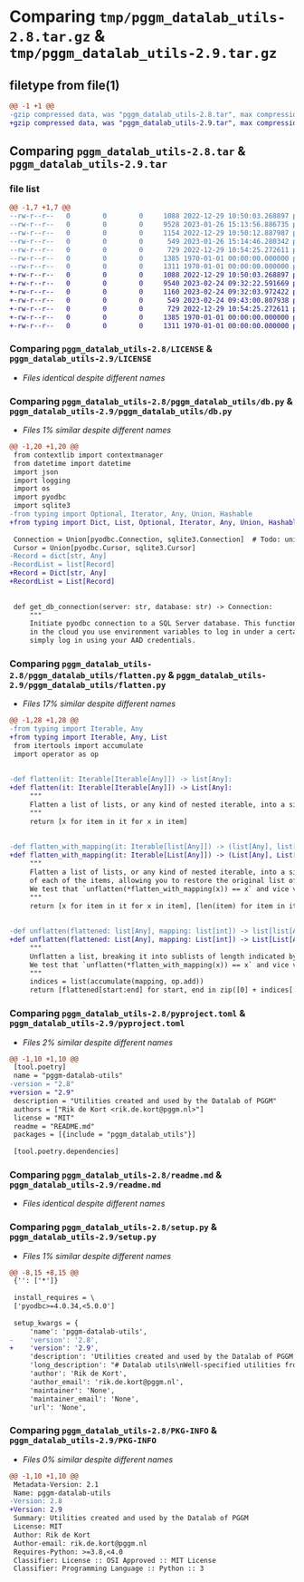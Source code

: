 # Comparing `tmp/pggm_datalab_utils-2.8.tar.gz` & `tmp/pggm_datalab_utils-2.9.tar.gz`

## filetype from file(1)

```diff
@@ -1 +1 @@
-gzip compressed data, was "pggm_datalab_utils-2.8.tar", max compression
+gzip compressed data, was "pggm_datalab_utils-2.9.tar", max compression
```

## Comparing `pggm_datalab_utils-2.8.tar` & `pggm_datalab_utils-2.9.tar`

### file list

```diff
@@ -1,7 +1,7 @@
--rw-r--r--   0        0        0     1088 2022-12-29 10:50:03.268897 pggm_datalab_utils-2.8/LICENSE
--rw-r--r--   0        0        0     9528 2023-01-26 15:13:56.886735 pggm_datalab_utils-2.8/pggm_datalab_utils/db.py
--rw-r--r--   0        0        0     1154 2022-12-29 10:50:12.887987 pggm_datalab_utils-2.8/pggm_datalab_utils/flatten.py
--rw-r--r--   0        0        0      549 2023-01-26 15:14:46.280342 pggm_datalab_utils-2.8/pyproject.toml
--rw-r--r--   0        0        0      729 2022-12-29 10:54:25.272611 pggm_datalab_utils-2.8/readme.md
--rw-r--r--   0        0        0     1385 1970-01-01 00:00:00.000000 pggm_datalab_utils-2.8/setup.py
--rw-r--r--   0        0        0     1311 1970-01-01 00:00:00.000000 pggm_datalab_utils-2.8/PKG-INFO
+-rw-r--r--   0        0        0     1088 2022-12-29 10:50:03.268897 pggm_datalab_utils-2.9/LICENSE
+-rw-r--r--   0        0        0     9540 2023-02-24 09:32:22.591669 pggm_datalab_utils-2.9/pggm_datalab_utils/db.py
+-rw-r--r--   0        0        0     1160 2023-02-24 09:32:03.972422 pggm_datalab_utils-2.9/pggm_datalab_utils/flatten.py
+-rw-r--r--   0        0        0      549 2023-02-24 09:43:00.807938 pggm_datalab_utils-2.9/pyproject.toml
+-rw-r--r--   0        0        0      729 2022-12-29 10:54:25.272611 pggm_datalab_utils-2.9/readme.md
+-rw-r--r--   0        0        0     1385 1970-01-01 00:00:00.000000 pggm_datalab_utils-2.9/setup.py
+-rw-r--r--   0        0        0     1311 1970-01-01 00:00:00.000000 pggm_datalab_utils-2.9/PKG-INFO
```

### Comparing `pggm_datalab_utils-2.8/LICENSE` & `pggm_datalab_utils-2.9/LICENSE`

 * *Files identical despite different names*

### Comparing `pggm_datalab_utils-2.8/pggm_datalab_utils/db.py` & `pggm_datalab_utils-2.9/pggm_datalab_utils/db.py`

 * *Files 1% similar despite different names*

```diff
@@ -1,20 +1,20 @@
 from contextlib import contextmanager
 from datetime import datetime
 import json
 import logging
 import os
 import pyodbc
 import sqlite3
-from typing import Optional, Iterator, Any, Union, Hashable
+from typing import Dict, List, Optional, Iterator, Any, Union, Hashable
 
 Connection = Union[pyodbc.Connection, sqlite3.Connection]  # Todo: unify in own interface to get autocomplete
 Cursor = Union[pyodbc.Cursor, sqlite3.Cursor]
-Record = dict[str, Any]
-RecordList = list[Record]
+Record = Dict[str, Any]
+RecordList = List[Record]
 
 
 def get_db_connection(server: str, database: str) -> Connection:
     """
     Initiate pyodbc connection to a SQL Server database. This function is intended to be suitable for cloud development:
     in the cloud you use environment variables to log in under a certain username and password, whereas locally you
     simply log in using your AAD credentials.
```

### Comparing `pggm_datalab_utils-2.8/pggm_datalab_utils/flatten.py` & `pggm_datalab_utils-2.9/pggm_datalab_utils/flatten.py`

 * *Files 17% similar despite different names*

```diff
@@ -1,28 +1,28 @@
-from typing import Iterable, Any
+from typing import Iterable, Any, List
 from itertools import accumulate
 import operator as op
 
 
-def flatten(it: Iterable[Iterable[Any]]) -> list[Any]:
+def flatten(it: Iterable[Iterable[Any]]) -> List[Any]:
     """
     Flatten a list of lists, or any kind of nested iterable, into a single list.
     """
     return [x for item in it for x in item]
 
 
-def flatten_with_mapping(it: Iterable[list[Any]]) -> (list[Any], list[int]):
+def flatten_with_mapping(it: Iterable[List[Any]]) -> (List[Any], List[int]):
     """
     Flatten a list of lists, or any kind of nested iterable, into a single list, additionally returning the lengths
     of each of the items, allowing you to restore the original list of lists using `unflatten`.
     We test that `unflatten(*flatten_with_mapping(x)) == x` and vice versa.
     """
     return [x for item in it for x in item], [len(item) for item in it]
 
 
-def unflatten(flattened: list[Any], mapping: list[int]) -> list[list[Any]]:
+def unflatten(flattened: List[Any], mapping: List[int]) -> List[List[Any]]:
     """
     Unflatten a list, breaking it into sublists of length indicated by `mapping`.
     We test that `unflatten(*flatten_with_mapping(x)) == x` and vice versa.
     """
     indices = list(accumulate(mapping, op.add))
     return [flattened[start:end] for start, end in zip([0] + indices[:-1], indices)]
```

### Comparing `pggm_datalab_utils-2.8/pyproject.toml` & `pggm_datalab_utils-2.9/pyproject.toml`

 * *Files 2% similar despite different names*

```diff
@@ -1,10 +1,10 @@
 [tool.poetry]
 name = "pggm-datalab-utils"
-version = "2.8"
+version = "2.9"
 description = "Utilities created and used by the Datalab of PGGM"
 authors = ["Rik de Kort <rik.de.kort@pggm.nl>"]
 license = "MIT"
 readme = "README.md"
 packages = [{include = "pggm_datalab_utils"}]
 
 [tool.poetry.dependencies]
```

### Comparing `pggm_datalab_utils-2.8/readme.md` & `pggm_datalab_utils-2.9/readme.md`

 * *Files identical despite different names*

### Comparing `pggm_datalab_utils-2.8/setup.py` & `pggm_datalab_utils-2.9/setup.py`

 * *Files 1% similar despite different names*

```diff
@@ -8,15 +8,15 @@
 {'': ['*']}
 
 install_requires = \
 ['pyodbc>=4.0.34,<5.0.0']
 
 setup_kwargs = {
     'name': 'pggm-datalab-utils',
-    'version': '2.8',
+    'version': '2.9',
     'description': 'Utilities created and used by the Datalab of PGGM',
     'long_description': "# Datalab utils\nWell-specified utilities from the Datalab of PGGM. Our aim with this package is to provide some tooling to make our lives a bit easier.\nSo far the package contains:\n- Database utilities, allowing you to connect to cloud databases using pyodbc in a standard pattern.\n- Helpers around nested lists (flattening and unflattening).\n- Helpers to make working with lists of dictionaries a bit easier so you don't have to resort to Pandas as fast.\n\n## How to use the database helpers\n```python\nfrom pggm_datalab_utils.db import cursor, query\n\nbbg_id = 'WOW'\n\nwith cursor('pggm-sql-lre-o.database.windows.net', 'lre') as c:\n    data = query(c, 'select sedol, name from portfolio where bbg_id=?', bbg_id)\n```",
     'author': 'Rik de Kort',
     'author_email': 'rik.de.kort@pggm.nl',
     'maintainer': 'None',
     'maintainer_email': 'None',
     'url': 'None',
```

### Comparing `pggm_datalab_utils-2.8/PKG-INFO` & `pggm_datalab_utils-2.9/PKG-INFO`

 * *Files 0% similar despite different names*

```diff
@@ -1,10 +1,10 @@
 Metadata-Version: 2.1
 Name: pggm-datalab-utils
-Version: 2.8
+Version: 2.9
 Summary: Utilities created and used by the Datalab of PGGM
 License: MIT
 Author: Rik de Kort
 Author-email: rik.de.kort@pggm.nl
 Requires-Python: >=3.8,<4.0
 Classifier: License :: OSI Approved :: MIT License
 Classifier: Programming Language :: Python :: 3
```

